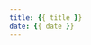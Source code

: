 ```yaml
---
title: {{ title }}
date: {{ date }}
---
```

<script async src="https://pagead2.googlesyndication.com/pagead/js/adsbygoogle.js?client=ca-pub-2415109016615233"
     crossorigin="anonymous"></script>
     